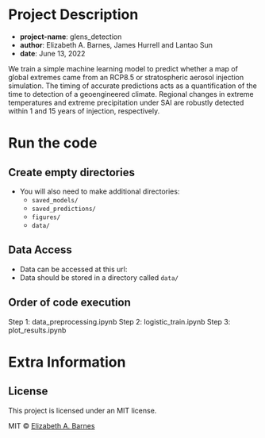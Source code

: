 # Project Description
* __project-name__: glens_detection
* __author__: Elizabeth A. Barnes, James Hurrell and Lantao Sun
* __date__: June 13, 2022

We train a simple machine learning model to predict whether a map of global extremes came from an RCP8.5 or stratospheric aerosol injection simulation. The timing of accurate predictions acts as a quantification of the time to detection of a geoengineered climate. Regional changes in extreme temperatures and extreme precipitation under SAI are robustly detected within 1 and 15 years of injection, respectively.


# Run the code

## Create empty directories
* You will also need to make additional directories:
    * ```saved_models/```
    * ```saved_predictions/```
    * ```figures/```    
    * ```data/```


## Data Access
* Data can be accessed at this url: 
* Data should be stored in a directory called ```data/```

## Order of code execution
Step 1: data_preprocessing.ipynb
Step 2: logistic_train.ipynb
Step 3: plot_results.ipynb


# Extra Information

## License
This project is licensed under an MIT license.

MIT © [Elizabeth A. Barnes](https://github.com/eabarnes1010)